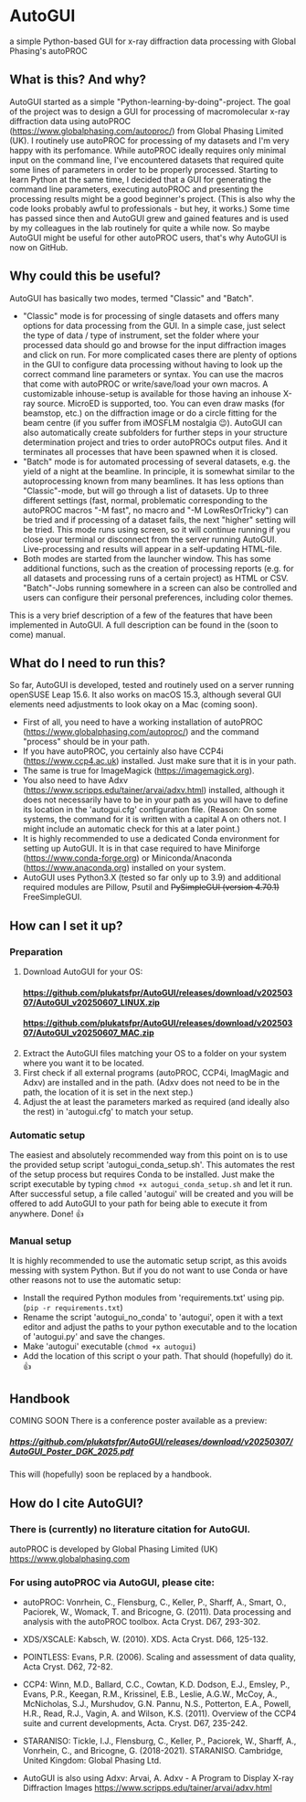 # AutoGUI
a simple Python-based GUI for x-ray diffraction data processing with Global Phasing's autoPROC

## What is this? And why?
AutoGUI started as a simple "Python-learning-by-doing"-project. The goal of the project was to design a GUI for processing of macromolecular x-ray diffraction data using autoPROC (https://www.globalphasing.com/autoproc/) from Global Phasing Limited (UK). I routinely use autoPROC for processing of my datasets and I'm very happy with its perfomance. While autoPROC ideally requires only minimal input on the command line, I've encountered datasets that required quite some lines of parameters in order to be properly processed. Starting to learn Python at the same time, I decided that a GUI for generating the command line parameters, executing autoPROC and presenting the processing results might be a good beginner's project. (This is also why the code looks probably awful to professionals - but hey, it works.)
Some time has passed since then and AutoGUI grew and gained features and is  used by my colleagues in the lab routinely for quite a while now.
So maybe AutoGUI might be useful for other autoPROC users, that's why AutoGUI is now on GitHub.

## Why could this be useful?
AutoGUI has basically two modes, termed "Classic" and "Batch". 
- "Classic" mode is for processing of single datasets and offers many options for data processing from the GUI. In a simple case, just select the type of data / type of instrument, set the folder where your processed data should go and browse for the input diffraction images and click on run. For more complicated cases there are plenty of options in the GUI to configure data processing without having to look up the correct command line parameters or syntax. You can use the macros that come with autoPROC or write/save/load your own macros. A customizable inhouse-setup is available for those having an inhouse X-ray source. MicroED is supported, too. You can even draw masks (for beamstop, etc.) on the diffraction image or do a circle fitting for the beam centre (if you suffer from iMOSFLM nostalgia :wink:). AutoGUI can also automatically create subfolders for further steps in your structure determination project and tries to order autoPROCs output files. And it terminates all processes that have been spawned when it is closed.
- "Batch" mode is for automated processing of several datasets, e.g. the yield of a night at the beamline. In principle, it is somewhat similar to the autoprocessing known from many beamlines. It has less options than "Classic"-mode, but will go through a list of datasets. Up to three different settings (fast, normal, problematic corresponding to the autoPROC macros "-M fast", no macro and "-M LowResOrTricky") can be tried and if processing of a dataset fails, the next "higher" setting will be tried. This mode runs using screen, so it will continue running if you close your terminal or disconnect from the server running AutoGUI. Live-processing and results will appear in a self-updating HTML-file.
- Both modes are started from the launcher window. This has some additional functions, such as the creation of processing reports (e.g. for all datasets and processing runs of a certain project) as HTML or CSV. "Batch"-Jobs running somewhere in a screen can also be controlled and users can configure their personal preferences, including color themes.

This is a very brief description of a few of the features that have been implemented in AutoGUI. A full description can be found in the (soon to come) manual.

## What do I need to run this?
So far, AutoGUI is developed, tested and routinely used on a server running openSUSE Leap 15.6. It also works on macOS 15.3, although several GUI elements need adjustments to look okay on a Mac (coming soon). 
- First of all, you need to have a working installation of autoPROC (https://www.globalphasing.com/autoproc/) and the command "process" should be in your path.
- If you have autoPROC, you certainly also have CCP4i (https://www.ccp4.ac.uk) installed. Just make sure that it is in your path.
- The same is true for ImageMagick (https://imagemagick.org).
- You also need to have Adxv (https://www.scripps.edu/tainer/arvai/adxv.html) installed, although it does not necessarily have to be in your path as you will have to define its location in the 'autogui.cfg' configuration file. (Reason: On some systems, the command for it is written with a capital A on others not. I might include an automatic check for this at a later point.)
- It is highly recommended to use a dedicated Conda environment for setting up AutoGUI. It is in that case required to have Miniforge (https://www.conda-forge.org) or Miniconda/Anaconda (https://www.anaconda.org) installed on your system.
- AutoGUI uses Python3.X (tested so far only up to 3.9) and additional required modules are Pillow, Psutil and ~~PySimpleGUI (version 4.70.1)~~ FreeSimpleGUI.

## How can I set it up? 
### Preparation
1. Download AutoGUI for your OS:
    #### https://github.com/plukatsfpr/AutoGUI/releases/download/v20250307/AutoGUI_v20250607_LINUX.zip
    #### https://github.com/plukatsfpr/AutoGUI/releases/download/v20250307/AutoGUI_v20250607_MAC.zip
2. Extract the AutoGUI files matching your OS to a folder on your system where you want it to be located.  
3. First check if all external programs (autoPROC, CCP4i, ImagMagic and Adxv) are installed and in the path. (Adxv does not need to be in the path, the location of it is set in the next step.)
4. Adjust the at least the parameters marked as required (and ideally also the rest) in 'autogui.cfg' to match your setup.
### Automatic setup
The easiest and absolutely recommended way from this point on is to use the provided setup script 'autogui_conda_setup.sh'. This automates the rest of the setup process but requires Conda to be installed. Just make the script executable by typing `chmod +x autogui_conda_setup.sh` and let it run. After successful setup, a file called 'autogui' will be created and you will be offered to add AutoGUI to your path for being able to execute it from anywhere. Done! :thumbsup:
### Manual setup
It is highly recommended to use the automatic setup script, as this avoids messing with system Python. But if you do not want to use Conda or have other reasons not to use the automatic setup:
- Install the required Python modules from 'requirements.txt' using pip. (`pip -r requirements.txt`)
- Rename the script 'autogui_no_conda' to 'autogui', open it with a text editor and adjust the paths to your python executable and to the location of 'autogui.py' and save the changes.
- Make 'autogui' executable (`chmod +x autogui`)
- Add the location of this script o your path. That should (hopefully) do it. :thumbsup:

## Handbook
COMING SOON
There is a conference poster available as a preview: 
##### https://github.com/plukatsfpr/AutoGUI/releases/download/v20250307/AutoGUI_Poster_DGK_2025.pdf
This will (hopefully) soon be replaced by a handbook.

## How do I cite AutoGUI?
### There is (currently) no literature citation for AutoGUI.

autoPROC is developed by Global Phasing Limited (UK)
https://www.globalphasing.com

### For using autoPROC via AutoGUI, please cite:

- autoPROC:
Vonrhein, C., Flensburg, C., Keller, P., Sharff, A., Smart, O., Paciorek, W.,
Womack, T. and Bricogne, G. (2011). Data processing and analysis with
the autoPROC toolbox. Acta Cryst. D67, 293-302.

- XDS/XSCALE:
Kabsch, W. (2010). XDS. Acta Cryst. D66, 125-132.

- POINTLESS:
Evans, P.R. (2006). Scaling and assessment of data quality, Acta Cryst. D62, 72-82.

- CCP4:
Winn, M.D., Ballard, C.C., Cowtan, K.D. Dodson, E.J., Emsley, P., Evans, P.R.,
Keegan, R.M., Krissinel, E.B., Leslie, A.G.W., McCoy, A., McNicholas, S.J., Murshudov,
G.N. Pannu, N.S., Potterton, E.A., Powell, H.R., Read, R.J., Vagin, A. and Wilson, K.S.
(2011). Overview of the CCP4 suite and current developments, Acta. Cryst. D67, 235-242.

- STARANISO:
Tickle, I.J., Flensburg, C., Keller, P., Paciorek, W., Sharff, A., Vonrhein, C.,
and Bricogne, G. (2018-2021). STARANISO. Cambridge, United Kingdom: Global Phasing Ltd.

- AutoGUI is also using Adxv:
Arvai, A. Adxv - A Program to Display X-ray Diffraction Images
https://www.scripps.edu/tainer/arvai/adxv.html

